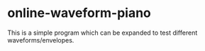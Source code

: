 # online-waveform-piano
This is a simple program which can be expanded to test different waveforms/envelopes.

